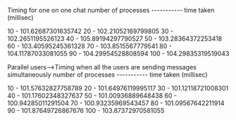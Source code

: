 Timing for one on one chat
number of processes ----------- time taken (millisec)

10      -   101.62687301635742
20      -   102.21052169799805
30      -   102.2651195526123
40      -   105.89194297790527
50      -   103.28364372253418
60      -   103.40595245361328
70      -   103.8515567779541
80      -   104.11787033081055
90      -   104.29954528808594
100     -   104.29835319519043


Parallel users-->Timing when all the users are sending messages simultaneously
number of processes ----------- time taken (millisec)

10      -   101.57632827758789
20      -   101.64976119995117
30      -   101.12118721008301
40      -   101.17602348327637
50      -   101.00936889648438
60      -   100.94285011291504
70      -   100.93235969543457
80      -   101.09567642211914
90      -   101.87649726867676
100     -   103.87372970581055

